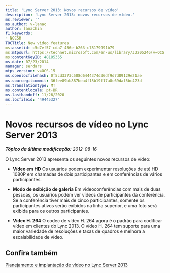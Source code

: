 ```yaml
---
title: 'Lync Server 2013: Novos recursos de vídeo'
description: 'Lync Server 2013: novos recursos de vídeo.'
ms.reviewer: ''
ms.author: v-lanac
author: lanachin
f1.keywords:
- NOCSH
TOCTitle: New video features
ms:assetid: c5d7ef57-cda7-456e-b263-c78179991b79
ms:mtpsurl: https://technet.microsoft.com/en-us/library/JJ205246(v=OCS.15)
ms:contentKeyID: 48185355
ms.date: 07/23/2014
manager: serdars
mtps_version: v=OCS.15
ms.openlocfilehash: 0f5cd3373c508d6444374d36df9d7d89129e21ae
ms.sourcegitcommit: 36fee89bb887bea4f18b19f17a8c69daf5bc423d
ms.translationtype: MT
ms.contentlocale: pt-BR
ms.lasthandoff: 11/26/2020
ms.locfileid: "49445327"
---
```

# <a name="new-video-features-in-lync-server-2013"></a>Novos recursos de vídeo no Lync Server 2013

<div data-xmlns="http://www.w3.org/1999/xhtml">

<div class="topic" data-xmlns="http://www.w3.org/1999/xhtml" data-msxsl="urn:schemas-microsoft-com:xslt" data-cs="https://msdn.microsoft.com/">

<div data-asp="https://msdn2.microsoft.com/asp">



</div>

<div id="mainSection">

<div id="mainBody">

<span> </span>

_**Tópico da última modificação:** 2012-08-16_

O Lync Server 2013 apresenta os seguintes novos recursos de vídeo:

  - **Vídeo em HD**   Os usuários podem experimentar resoluções de até HD 1080P em chamadas de dois participantes e em conferências de vários participantes.

  - **Modo de exibição de galeria**   Em videoconferências com mais de duas pessoas, os usuários podem ver vídeos de participantes da conferência. Se a conferência tiver mais de cinco participantes, somente os participantes ativos serão exibidos na linha superior, e uma foto será exibida para os outros participantes.

  - **Vídeo H. 264**   O codec de vídeo H. 264 agora é o padrão para codificar vídeo em clientes do Lync 2013. O vídeo H. 264 tem suporte para uma maior variedade de resoluções e taxas de quadros e melhora a escalabilidade de vídeo.

<div>

## <a name="see-also"></a>Confira também


[Planejamento e implantação de vídeo no Lync Server 2013](lync-server-2013-planning-and-deploying-video.md)  
  

</div>

</div>

<span> </span>

</div>

</div>

</div>

